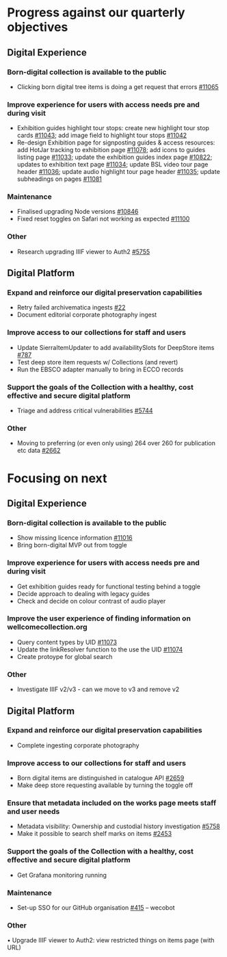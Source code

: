 # Progress against our quarterly objectives
## Digital Experience
### Born-digital collection is available to the public
- Clicking born digital tree items is doing a get request that errors [#11065](https://github.com/wellcomecollection/wellcomecollection.org/issues/11065)

### Improve experience for users with access needs pre and during visit
- Exhibition guides highlight tour stops: create new highlight tour stop cards [#11043](https://github.com/wellcomecollection/wellcomecollection.org/issues/11043); add image field to highlight tour stops [#11042](https://github.com/wellcomecollection/wellcomecollection.org/issues/11042)
- Re-design Exhibition page for signposting guides & access resources: add HotJar tracking to exhibition page [#11078](https://github.com/wellcomecollection/wellcomecollection.org/issues/11078); add icons to guides listing page [#11033](https://github.com/wellcomecollection/wellcomecollection.org/issues/11033); update the exhibition guides index page [#10822](https://github.com/wellcomecollection/wellcomecollection.org/issues/10822); updates to exhibition text page [#11034](https://github.com/wellcomecollection/wellcomecollection.org/issues/11034); update BSL video tour page header [#11036](https://github.com/wellcomecollection/wellcomecollection.org/issues/11036); update audio highlight tour page header [#11035](https://github.com/wellcomecollection/wellcomecollection.org/issues/11035); update subheadings on pages [#11081](https://github.com/wellcomecollection/wellcomecollection.org/issues/11081)

### Maintenance
-	Finalised upgrading Node versions [#10846](https://github.com/wellcomecollection/wellcomecollection.org/issues/10846)
-	Fixed reset toggles on Safari not working as expected [#11100](https://github.com/wellcomecollection/wellcomecollection.org/issues/11100)

### Other
- Research upgrading IIIF viewer to Auth2 [#5755](https://github.com/wellcomecollection/platform/issues/5755)

## Digital Platform
### Expand and reinforce our digital preservation capabilities
- Retry failed archivematica ingests [#22](https://github.com/wellcomecollection/editorial-photography-ingest/issues/22)
- Document editorial corporate photography ingest

### Improve access to our collections for staff and users
- Update SierraItemUpdater to add availabilitySlots for DeepStore items [#787](https://github.com/wellcomecollection/catalogue-api/issues/787)
- Test deep store item requests w/ Collections (and revert)
- Run the EBSCO adapter manually to bring in ECCO records


### Support the goals of the Collection with a healthy, cost effective and secure digital platform
- Triage and address critical vulnerabilities [#5744](https://github.com/wellcomecollection/platform/issues/5744)

### Other
-	Moving to preferring (or even only using) 264 over 260 for publication etc data [#2662](https://github.com/wellcomecollection/catalogue-pipeline/issues/2662)


# Focusing on next
## Digital Experience

### Born-digital collection is available to the public
-	Show missing licence information [#11016](https://github.com/wellcomecollection/wellcomecollection.org/issues/11016)
- Bring born-digital MVP out from toggle

### Improve experience for users with access needs pre and during visit
- Get exhibition guides ready for functional testing behind a toggle
- Decide approach to dealing with legacy guides
- Check and decide on colour contrast of audio player

### Improve the user experience of finding information on wellcomecollection.org
- Query content types by UID [#11073](https://github.com/wellcomecollection/wellcomecollection.org/issues/11073)
- Update the linkResolver function to the use the UID [#11074](https://github.com/wellcomecollection/wellcomecollection.org/issues/11074)
- Create protoype for global search

### Other
- Investigate IIIF v2/v3 - can we move to v3 and remove v2

## Digital Platform
### Expand and reinforce our digital preservation capabilities
- Complete ingesting corporate photography

### Improve access to our collections for staff and users
-	Born digital items are distinguished in catalogue API [#2659](https://github.com/wellcomecollection/catalogue-pipeline/issues/2659)
-	Make deep store requesting available by turning the toggle off

### Ensure that metadata included on the works page meets staff and user needs
- Metadata visibility: Ownership and custodial history investigation [#5758](https://github.com/wellcomecollection/platform/issues/5758)
- Make it possible to search shelf marks on items [#2453](https://github.com/wellcomecollection/catalogue-pipeline/issues/2453)

### Support the goals of the Collection with a healthy, cost effective and secure digital platform
- Get Grafana monitoring running

### Maintenance
- Set-up SSO for our GitHub organisation [#415](https://github.com/wellcomecollection/platform-infrastructure/issues/415) – wecobot

### Other
•	Upgrade IIIF viewer to Auth2: view restricted things on items page (with URL)

